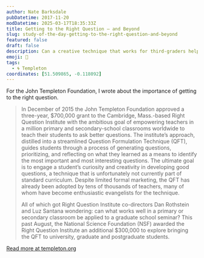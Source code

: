 ```yaml
---
author: Nate Barksdale
pubDatetime: 2017-11-20
modDatetime: 2025-03-17T18:35:33Z
title: Getting to the Right Question — and Beyond
slug: study-of-the-day-getting-to-the-right-question-and-beyond
featured: false
draft: false
description: Can a creative technique that works for third-graders help grad students launch their research careers?
emoji: 📝
tags:
  - 🌀 Templeton
coordinates: [51.509865, -0.118092]
---
```


For the John Templeton Foundation, I wrote about the importance of getting to the right question.

> In December of 2015 the John Templeton Foundation approved a three-year, $700,000 grant to the Cambridge, Mass.-based Right Question Institute with the ambitious goal of empowering teachers in a million primary and secondary-school classrooms worldwide to teach their students to ask better questions. The institute’s approach, distilled into a streamlined Question Formulation Technique (QFT), guides students through a process of generating questions, prioritizing, and reflecting on what they learned as a means to identify the most important and most interesting questions. The ultimate goal is to engage a student’s curiosity and creativity in developing good questions, a technique that is unfortunately not currently part of standard curriculum. Despite limited formal marketing, the QFT has already been adopted by tens of thousands of teachers, many of whom have become enthusiastic evangelists for the technique.
>
> All of which got Right Question Institute co-directors Dan Rothstein and Luz Santana wondering: can what works well in a primary or secondary classroom be applied to a graduate school seminar? This past August, the National Science Foundation (NSF) awarded the Right Question Institute an additional $300,000 to explore bringing the QFT to university, graduate and postgraduate students.

[Read more at templeton.org](https://www.templeton.org/news/getting-right-question-beyond)
